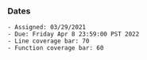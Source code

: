 ### Dates

    - Assigned: 03/29/2021
    - Due: Friday Apr 8 23:59:00 PST 2022
    - Line coverage bar: 70
    - Function coverage bar: 60

